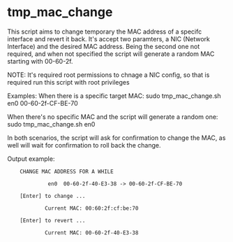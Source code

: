 # tmp_mac_change

This script aims to change temporary the MAC address of a specifc interface and revert it back.
It's accept two paramters, a NIC (Network Interface) and the desired MAC address. Being the second one not required, and when not specified the script will generate a random MAC starting with 00-60-2f.

NOTE: It's required root permissions to chnage a NIC config, so that is required run this script with root privileges

Examples:
When there is a specific target MAC:
        sudo tmp_mac_change.sh en0 00-60-2f-CF-BE-70
    
When there's no specific MAC and the script will generate a random one:
        sudo tmp_mac_change.sh en0
    
In both scenarios, the script will ask for confirmation to change the MAC, as well will wait for confirmation to roll back the change.


Output example:

        CHANGE MAC ADDRESS FOR A WHILE 
          
                 en0  00-60-2f-40-E3-38 -> 00-60-2f-CF-BE-70 
        
        [Enter] to change ...
        
                Current MAC: 00:60:2f:cf:be:70 
        
        [Enter] to revert ...
        
                Current MAC: 00-60-2f-40-E3-38
        
  
